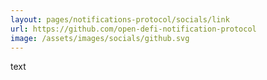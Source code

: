 ```yaml
---
layout: pages/notifications-protocol/socials/link
url: https://github.com/open-defi-notification-protocol
image: /assets/images/socials/github.svg
---
```


text
